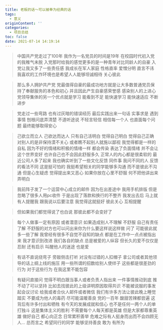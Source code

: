 ```yaml
---
title: 老板的话～可以被奉为经典的话
tags:
  - 意义
originContent: ''
categories:
  - 项目总结
toc: false
date: 2021-07-14 14:19:14
---
```


> 中国共产党走过了100年 我作为一名党员的时间是19年 在校园时代初入党的我稚气未脱 入党那时给我的感觉更多的是一种青年对比同龄人的自豪 入党让我又多了一些责任感 我成长在军人家庭 性格直率 爱憎分明 直言不讳 我喜欢的工作环境也是希望人人能够坦诚相待 关心彼此 

> 那么多人拥护共产党 党最值得自豪的最成功地方就是让大多数普通党员保持了奉献服务的本色和初心 并且因此产生自豪感荣誉感 感染别人的上进心  党领导集体的另一个优点就是学习 能看到不足 能快速学习 能快速适应 不断进步

> 党走过一些弯路 也有过灰暗的错误经历 最后实践出来一句话 实事求是 遇到事情 刨根问底弄清楚 不道听途说 不轻言轻信 相信每一个人 也直面每个问题 最终能够取得安心

> 己欲立而立人 己欲达而达人 只有自己活明白 觉得自己明白 觉得自己正确 对别人的是非保持漠不关心 或者瞧不起别人就施以鄙视 我觉得都是一样的自私 因为不好的情绪和积极的情绪一样 都会传染 表达了负面情绪 并不会让这个世界变好 也许自己也不会因此舒服多久 正常人的内心都是很柔软的 
最近公司人多了起来 我也确实听到了一些文化反馈 同件事 我问不同的人 反馈的看法不同 这是挺可怕的 我挺希望相关的同学能够多沟通 而不是彼此不沟通 但是心生疑虑 觉得提出来又恶心 如果你放在心里不舒服 何不把他讲出来 弄明白

> 我前阵子发了一个运营中心成立的邮件 因为在出差途中 我用手机排版 但是忽略了很多人用pc收件 于是出现了落款和换行的不整齐 我发出去后 马上就有人提醒我 跟我说以后要注意 我觉得这就挺好 彼此关心 互相提醒

> 但如果我们都觉得说了也白说 那彼此都不会变好了 

> 每个人做事一定有原因 或者潜意识 如果造成别人不理解 不舒服 自己有责任了解 不舒服的对方也可以问出来你为什么要这样说这样做 问了 可能彼此就多一些了解 我曾经有很多不自觉不自知的缺点 都是在工作中一点点被指出来 我才意识到改进 我们各自的缺点 总是被爱的人纵容 但长久的爱不仅仅是忍耐 还有启示 叫醒他人的迷途 也是爱

> 有话不直说绕弯子 旁敲侧击打听 对没有过错的人扣帽子 拿公司或者其他领导的话上纲上线的施压 用一些所谓的招数给别人使绊子 这些都是很差劲的行为 对于这些行为 在我这里不能包容 

> 有疑问直接问 觉得不明白跟当事人或者负责人指出来 一件事情推动到底 推不动了可以坚持 比如去找彼此的上级讲明原因取得共识 不能被说服的事发起会议讨论 给我或者合伙人邮件或者微信 我们有许多方法让彼此晚上睡觉踏实 不要成为他人的毒药 尽可能温暖善良
党的一百年 酸甜苦辣都尝遍 这背后有许多付出和牺牲 有今天的发展成就和信心 也不是任何一两个人的单打独斗 这是集体主义的胜利 不需要每个人每天都是英雄 但是大家都尊重英雄 做好自己 都心向正念 日常累积善举 危难之际有人挺身而出而不会四顾无人…
总而言之 希望同行的同学 能够坚持善良 敢为 有所为